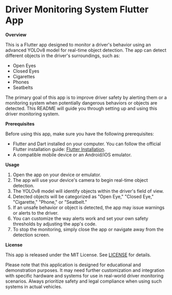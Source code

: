 # **Driver Monitoring System Flutter App**

**Overview**

This is a Flutter app designed to monitor a driver's behavior using an advanced YOLOv8 model for real-time object detection. The app can detect different objects in the driver's surroundings, such as:

- Open Eyes
- Closed Eyes
- Cigarettes
- Phones
- Seatbelts

The primary goal of this app is to improve driver safety by alerting them or a monitoring system when potentially dangerous behaviors or objects are detected. This README will guide you through setting up and using this driver monitoring system.

**Prerequisites**

Before using this app, make sure you have the following prerequisites:

- Flutter and Dart installed on your computer. You can follow the official Flutter installation guide: [Flutter Installation](https://flutter.dev/docs/get-started/install).
- A compatible mobile device or an Android/iOS emulator.

**Usage**

1. Open the app on your device or emulator.
2. The app will use your device's camera to begin real-time object detection.
3. The YOLOv8 model will identify objects within the driver's field of view.
4. Detected objects will be categorized as "Open Eye," "Closed Eye," "Cigarette," "Phone," or "Seatbelt."
5. If an unsafe behavior or object is detected, the app may issue warnings or alerts to the driver.
6. You can customize the way alerts work and set your own safety thresholds by adjusting the app's code.
7. To stop the monitoring, simply close the app or navigate away from the detection screen.

**License**

This app is released under the MIT License. See [LICENSE](https://chat.openai.com/c/LICENSE) for details.

Please note that this application is designed for educational and demonstration purposes. It may need further customization and integration with specific hardware and systems for use in real-world driver monitoring scenarios. Always prioritize safety and legal compliance when using such systems in actual vehicles.